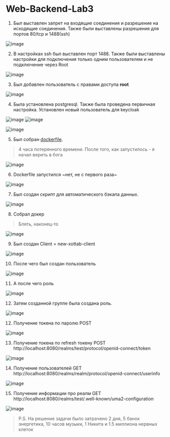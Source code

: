 # Web-Backend-Lab3
1. Был выставлен запрет на входящие соединения и разрешение на исходящие соединения. Также были выставлены разрешения для портов 80/tcp и 1488(ssh)

![image](images/1.jpg)

2. В настройках ssh был выставлен порт 1488. Также были выставлены настройки для подключения только одним пользователем и не подключение через Root

![image](images/2.jpg)

3. Был добавлен пользователь с правами доступа <b>root</b>

![image](images/3.jpg)

4. Была установлена postgresql. Также была проведена первичная настройка. Установлен новый пользователь для keycloak

![image](images/5.jpg)
![image](images/4.jpg)

![image](images/6.jpg)

5. Был собран [dockerfile](/dockerfile).
> 4 часа потерянного времени. После того, как запустилось - я начал верить в бога

![image](images/7.jpg)

6. Dockerfile запустился ~нет, не с первого раза~

![image](images/8.jpg)

7. Был создан скрипт для автоматического бэкапа данных.

![image](images/9.jpg)

8. Собрал докер 
> Блять, наконец-то

![image](images/10.jpg)

9. Был создан Client = new-xottab-client

![image](images/12.jpg)

10. После чего был создан пользователь

![image](images/11.jpg)

11. А после чего роль

![image](images/14.jpg)

12. Затем созданной группе была создана роль.

![image](images/13.jpg)

12. Получение токена по паролю POST

![image](images/15.jpg)

13. Получение токена по refresh токену POST http://localhost:8080/realms/test/protocol/openid-connect/token 

![image](images/16.jpg)

14. Получение пользователей GET http://localhost:8080/realms/realm/protocol/openid-connect/userinfo

![image](images/17.jpg)

15. Получение информации про реалм GET http://localhost:8080/realms/test/.well-known/uma2-configuration

![image](images/18.jpg)

>P.S. На решение задачи было затрачено 2 дня, 5 банок энергетика, 10 часов музыки, 1 Никита и 1.5 миллиона нервных клеток